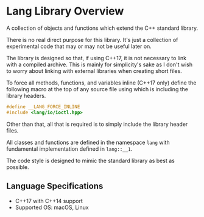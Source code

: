 # Lang Library Overview
A collection of objects and functions which extend the C++ standard library. 

There is no real direct purpose for this library. It's just a collection of experimental code that may or may not be useful later on.

The library is designed so that, if using C++17, it is not necessary to link with a compiled archive.
This is mainly for simplicity's sake as I don't wish to worry about linking with external libraries when creating short files.

To force all methods, functions, and variables inline (C++17 only) define the following macro at the top of any source file using which is including the library headers.

```c++
#define __LANG_FORCE_INLINE
#include <lang/io/ioctl.hpp>
```

Other than that, all that is required is to simply include the library header files.

All classes and functions are defined in the namespace `lang` with fundamental implementation defined in `lang::__1`.

The code style is designed to mimic the standard library as best as possible.

## Language Specifications
* C++17 with C++14 support
* Supported OS: macOS, Linux
